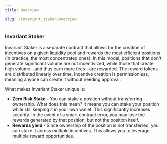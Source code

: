 ```yaml
---
title: Overview

slug: /invariant_staker/overview
---
```


### Invariant Staker

Invariant Staker is a separate contract that allows for the creation of incentives on a given liquidity pool and rewards the most efficient positions (in practice, the most concentrated ones). In this model, positions that don't generate significant volume are not incentivized, while those that create high volume—and thus earn more fees—are rewarded. The reward tokens are distributed linearly over time. Incentive creation is permissionless, meaning anyone can create it without needing approval.

What makes Invariant Staker unique is:

- **Zero Risk Stake -** You can stake a position without transferring ownership. What does this mean? It means you can stake your position while still keeping it in your own wallet. This significantly increases security. In the event of a smart contract error, you may lose the rewards generated by that position, but not the position itself.
- **Rewards yield -** Since ownership of the position is not transferred, you can stake it across multiple incentives. This allows you to leverage multiple reward opportunities.